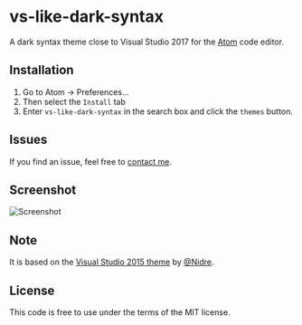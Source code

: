 # vs-like-dark-syntax

A dark syntax theme close to Visual Studio 2017 for the [Atom](https://atom.io) code editor.

## Installation

1. Go to Atom -> Preferences...
2. Then select the `Install` tab
3. Enter `vs-like-dark-syntax` in the search box and click the `themes` button.

## Issues

If you find an issue, feel free to [contact me](https://twitter.com/nicoschuele).

## Screenshot

![Screenshot](https://raw.githubusercontent.com/nicoschuele/vs-like-dark-syntax/master/screenshot.png)

## Note

It is based on the [Visual Studio 2015 theme](https://atom.io/themes/visual-studio-2015-dark-theme) by [@Nidre](https://atom.io/users/Nidre).

## License

This code is free to use under the terms of the MIT license.
